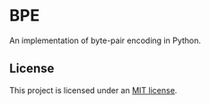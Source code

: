 # BPE

An implementation of byte-pair encoding in Python.

## License

This project is licensed under an [MIT license](LICENSE).